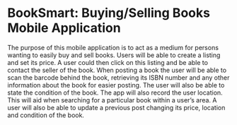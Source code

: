 BookSmart: Buying/Selling Books Mobile Application 
====================================================
 The purpose of this mobile application is to act as a medium for persons wanting to easily 
buy and sell books. Users will be able to create a listing and set its price. A user could then click 
on this listing and be able to contact the seller of the book. When posting a book the user will be 
able to scan the barcode behind the book, retrieving its ISBN number and any other information 
about the book for easier posting. The user will also be able to state the condition of the book. 
The app will also record the user location. This will aid when searching for a particular book 
within a user’s area. A user will also be able to update a previous post changing its price, 
location and condition of the book. 

